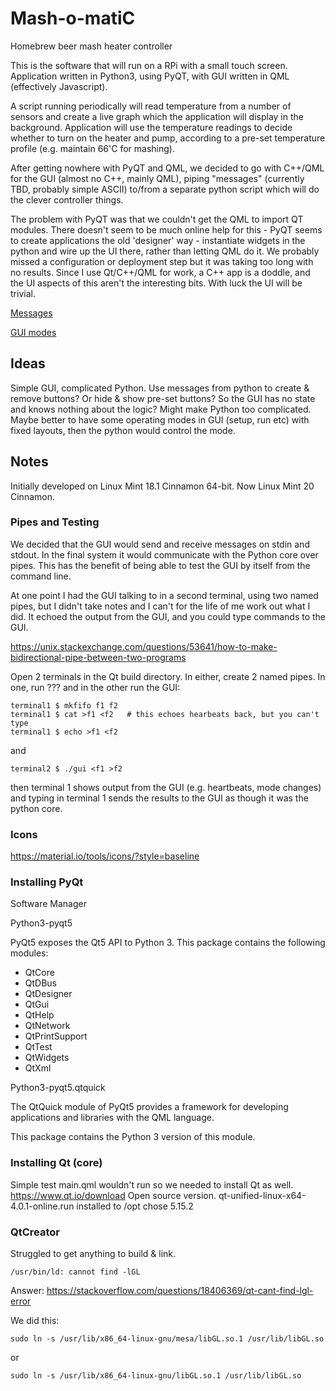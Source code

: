 # Mash-o-matiC
Homebrew beer mash heater controller

This is the software that will run on a RPi with a small touch screen. Application written in Python3, using PyQT, with GUI written in QML (effectively Javascript).

A script running periodically will read temperature from a number of sensors and create a live graph which the application will display in the background. Application will use the temperature readings to decide whether to turn on the heater and pump, according to a pre-set temperature profile (e.g. maintain 66'C for mashing).

After getting nowhere with PyQT and QML, we decided to go with C++/QML for the GUI (almost no C++, mainly QML), piping "messages" (currently TBD, probably simple ASCII) to/from a separate python script which will do the clever controller things.

The problem with PyQT was that we couldn't get the QML to import QT modules. There doesn't seem to be much online help for this - PyQT seems to create applications the old 'designer' way - instantiate widgets in the python and wire up the UI there, rather than letting QML do it. We probably missed a configuration or deployment step but it was taking too long with no results. Since I use Qt/C++/QML for work, a C++ app is a doddle, and the UI aspects of this aren't the interesting bits. With luck the UI will be trivial.

[Messages](messages.md)

[GUI modes](gui_modes.md)

## Ideas
Simple GUI, complicated Python. Use messages from python to create & remove buttons? Or hide & show pre-set buttons? So the GUI has no state and knows nothing about the logic?
Might make Python too complicated. Maybe better to have some operating modes in GUI (setup, run etc) with fixed layouts, then the python would control the mode.

## Notes

Initially developed on Linux Mint 18.1 Cinnamon 64-bit.
Now Linux Mint 20 Cinnamon.

### Pipes and Testing
We decided that the GUI would send and receive messages on stdin and stdout. In the final system it would communicate with the Python core over pipes. This has the benefit of being able to test the GUI by itself from the command line.

At one point I had the GUI talking to <something> in a second terminal, using two named pipes, but I didn't take notes and I can't for the life of me work out what I did. It echoed the output from the GUI, and you could type commands to the GUI.

https://unix.stackexchange.com/questions/53641/how-to-make-bidirectional-pipe-between-two-programs

Open 2 terminals in the Qt build directory. In either, create 2 named pipes. In one, run ??? and in the other run the GUI:

    terminal1 $ mkfifo f1 f2
    terminal1 $ cat >f1 <f2   # this echoes hearbeats back, but you can't type
    terminal1 $ echo >f1 <f2

and

    terminal2 $ ./gui <f1 >f2

then terminal 1 shows output from the GUI (e.g. heartbeats, mode changes) and typing in terminal 1 sends the results to the GUI as though it was the python core.

### Icons
https://material.io/tools/icons/?style=baseline

### Installing PyQt

Software Manager

Python3-pyqt5

PyQt5 exposes the Qt5 API to Python 3. This package contains the following modules:
* QtCore
* QtDBus
* QtDesigner
* QtGui
* QtHelp
* QtNetwork
* QtPrintSupport
* QtTest
* QtWidgets
* QtXml


Python3-pyqt5.qtquick

The QtQuick module of PyQt5 provides a framework for developing applications and libraries with the QML language.

This package contains the Python 3 version of this module.

### Installing Qt (core)
Simple test main.qml wouldn't run so we needed to install Qt as well.
https://www.qt.io/download
Open source version.
qt-unified-linux-x64-4.0.1-online.run
installed to /opt
chose 5.15.2

### QtCreator
Struggled to get anything to build & link.

    /usr/bin/ld: cannot find -lGL
Answer: https://stackoverflow.com/questions/18406369/qt-cant-find-lgl-error

We did this:

    sudo ln -s /usr/lib/x86_64-linux-gnu/mesa/libGL.so.1 /usr/lib/libGL.so

or

    sudo ln -s /usr/lib/x86_64-linux-gnu/libGL.so.1 /usr/lib/libGL.so

